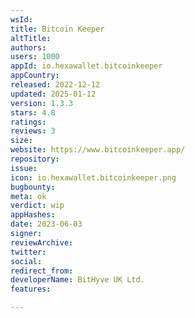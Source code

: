 ```yaml
---
wsId: 
title: Bitcoin Keeper
altTitle: 
authors: 
users: 1000
appId: io.hexawallet.bitcoinkeeper
appCountry: 
released: 2022-12-12
updated: 2025-01-12
version: 1.3.3
stars: 4.8
ratings: 
reviews: 3
size: 
website: https://www.bitcoinkeeper.app/
repository: 
issue: 
icon: io.hexawallet.bitcoinkeeper.png
bugbounty: 
meta: ok
verdict: wip
appHashes: 
date: 2023-06-03
signer: 
reviewArchive: 
twitter: 
social: 
redirect_from: 
developerName: BitHyve UK Ltd.
features: 

---
```


